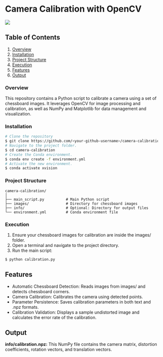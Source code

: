 # **Camera Calibration with OpenCV**
![](/https://github.com/RakhmatovShohruh/Camera_Calibration/info/video.gif)

## Table of Contents

1. [Overview](https://github.com/RakhmatovShohruh/Camera_Calibration/blob/main/README.md#overview)
2. [Installation](https://github.com/RakhmatovShohruh/Camera_Calibration#Installation)
3. [Project Structure](https://github.com/RakhmatovShohruh/Camera_Calibration#project-structure)
4. [Execution](https://github.com/RakhmatovShohruh/Camera_Calibration#Execution)
5. [Features](https://github.com/RakhmatovShohruh/Camera_Calibration#Features)
6. [Output](https://github.com/RakhmatovShohruh/Camera_Calibration#Output)

### **Overview**

This repository contains a Python script to calibrate a camera using a set of chessboard images. 
It leverages OpenCV for image processing and calibration, as well as NumPy and Matplotlib for data management and visualization.

### **Installation**
```bash
# Clone the repository
$ git clone https://github.com/<your-github-username>/camera-calibration.git
# Navigate to the project folder.
$ cd camera-calibration
# Create the Conda environment.
$ conda env create -f environment.yml
# Activate the new environment.
$ conda activate xvision
```
### Project Structure

```
camera-calibration/
│
├── main_script.py          # Main Python script
├── images/                 # Directory for chessboard images
├── info/                   # Optional: Directory for output files
└── environment.yml         # Conda environment file
```

### Execution
1. Ensure your chessboard images for calibration are inside the images/ folder.
2. Open a terminal and navigate to the project directory.
3. Run the main script:
```bash
$ python calibration.py
```

## Features
* Automatic Chessboard Detection: Reads images from images/ and detects chessboard corners.
* Camera Calibration: Calibrates the camera using detected points.
* Parameter Persistence: Saves calibration parameters in both text and .npz formats.
* Calibration Validation: Displays a sample undistorted image and calculates the error rate of the calibration.

## Output

**info/calibration.npz:** This NumPy file contains the camera matrix, distortion coefficients, rotation vectors, and translation vectors.
